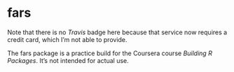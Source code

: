 
<!-- README.md is generated from README.Rmd. Please edit that file -->

# fars

<!-- badges: start -->

Note that there is no *Travis* badge here because that service now
requires a credit card, which I’m not able to provide.
<!-- badges: end -->

The fars package is a practice build for the Coursera course *Building R
Packages*. It’s not intended for actual use.
